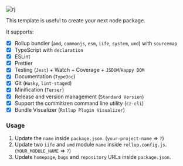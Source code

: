 ![rj](https://user-images.githubusercontent.com/8418700/142705105-4532be3d-fdc8-47e7-add2-2c9576214a23.jpg)

This template is useful to create your next node package.

It supports:

- [x] Rollup bundler (`amd`, `commonjs`, `esm`, `iife`, `system`, `umd`) with `sourcemap`
- [x] TypeScript with `declaration`
- [x] ESLint
- [x] Prettier
- [x] Testing (`Jest`) + Watch + Coverage + `JSDOM`/`Happy DOM`
- [x] Documentation (`TypeDoc`)
- [x] Git (`Husky`, `lint-staged`)
- [x] Minification (`Terser`)
- [x] Release and version management (`Standard Version`)
- [x] Support the commitizen command line utility (`cz-cli`)
- [x] Bundle Visualizer (`Rollup Plugin Visualizer`)

### Usage

1. Update the `name` inside `package.json`. (`your-project-name` => `?`)
2. Update two `iife` and `umd` module `name` inside `rollup.config.js`. (`YOUR_MODULE_NAME` => `?`)
3. Update `homepage`, `bugs` and `repository` URLs inside `package.json`.
